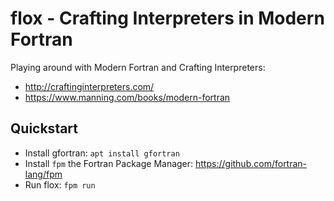 # flox - Crafting Interpreters in Modern Fortran

Playing around with Modern Fortran and Crafting Interpreters:


* http://craftinginterpreters.com/
* https://www.manning.com/books/modern-fortran


## Quickstart

* Install gfortran: `apt install gfortran`
* Install `fpm` the Fortran Package Manager: https://github.com/fortran-lang/fpm
* Run flox: `fpm run`